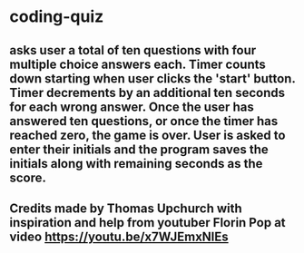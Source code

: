 # coding-quiz

## asks user a total of ten questions with four multiple choice answers each. Timer counts down starting when user clicks the 'start' button. Timer decrements by an additional ten seconds for each wrong answer. Once the user has answered ten questions, or once the timer has reached zero, the game is over. User is asked to enter their initials and the program saves the initials along with remaining seconds as the score. 


## Credits made by Thomas Upchurch with inspiration and help from youtuber Florin Pop at video https://youtu.be/x7WJEmxNlEs